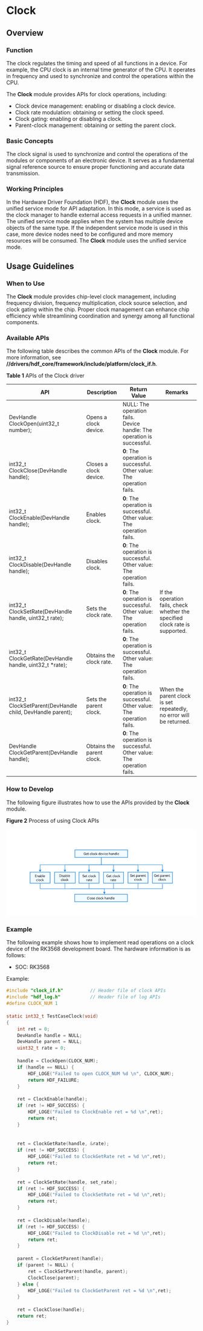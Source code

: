 # Clock

## Overview

### Function

The clock regulates the timing and speed of all functions in a device. For example, the CPU clock is an internal time generator of the CPU. It operates in frequency and used to synchronize and control the operations within the CPU.

The **Clock** module provides APIs for clock operations, including:

-  Clock device management: enabling or disabling a clock device.
-  Clock rate modulation: obtaining or setting the clock speed.
-  Clock gating: enabling or disabling a clock.
-  Parent-clock management: obtaining or setting the parent clock.

### Basic Concepts

The clock signal is used to synchronize and control the operations of the modules or components of an electronic device. It serves as a fundamental signal reference source to ensure proper functioning and accurate data transmission.

### Working Principles

In the Hardware Driver Foundation (HDF), the **Clock** module uses the unified service mode for API adaptation. In this mode, a service is used as the clock manager to handle external access requests in a unified manner. The unified service mode applies when the system has multiple device objects of the same type. If the independent service mode is used in this case, more device nodes need to be configured and more memory resources will be consumed. The **Clock** module uses the unified service mode.

## Usage Guidelines

### When to Use

The **Clock** module provides chip-level clock management, including frequency division, frequency multiplication, clock source selection, and clock gating within the chip. Proper clock management can enhance chip efficiency while streamlining coordination and synergy among all functional components.

### Available APIs

The following table describes the common APIs of the **Clock** module. For more information, see **//drivers/hdf_core/framework/include/platform/clock_if.h**.

**Table 1** APIs of the Clock driver

| API | Description  | Return Value                          | Remarks                     |
| ---------------------------------------------------------- | ------------- | ----------------------------------- | --------------------------------------- |
| DevHandle ClockOpen(uint32_t number);                      | Opens a clock device. | NULL: The operation fails.<br/>Device handle: The operation is successful. |                                         |
| int32_t ClockClose(DevHandle handle);                      | Closes a clock device. | **0**: The operation is successful.<br>Other value: The operation fails. |                                         |
| int32_t ClockEnable(DevHandle handle);                     | Enables clock.    | **0**: The operation is successful.<br>Other value: The operation fails. |                                         |
| int32_t ClockDisable(DevHandle handle);                    | Disables clock.  | **0**: The operation is successful.<br>Other value: The operation fails. |                                         |
| int32_t ClockSetRate(DevHandle handle, uint32_t rate);     | Sets the clock rate. | **0**: The operation is successful.<br>Other value: The operation fails. | If the operation fails, check whether the specified clock rate is supported. |
| int32_t ClockGetRate(DevHandle handle, uint32_t *rate);    | Obtains the clock rate. | **0**: The operation is successful.<br>Other value: The operation fails. |                                         |
| int32_t ClockSetParent(DevHandle child, DevHandle parent); | Sets the parent clock. | **0**: The operation is successful.<br>Other value: The operation fails. | When the parent clock is set repeatedly, no error will be returned. |
| DevHandle ClockGetParent(DevHandle handle);                | Obtains the parent clock. | **0**: The operation is successful.<br>Other value: The operation fails. |                                         |

### How to Develop

The following figure illustrates how to use the APIs provided by the **Clock** module.

**Figure 2** Process of using Clock APIs

![Process of using Clock APIs](figures/using-CLOCK-process.png) 

### Example

The following example shows how to implement read operations on a clock device of the RK3568 development board. The hardware information is as follows:

-   SOC: RK3568

Example:

```c
#include "clock_if.h"          // Header file of clock APIs
#include "hdf_log.h"           // Header file of log APIs
#define CLOCK_NUM 1

static int32_t TestCaseClock(void)
{
    int ret = 0;
    DevHandle handle = NULL;
    DevHandle parent = NULL;
    uint32_t rate = 0;

    handle = ClockOpen(CLOCK_NUM);
    if (handle == NULL) {
        HDF_LOGE("Failed to open CLOCK_NUM %d \n", CLOCK_NUM);
        return HDF_FAILURE;
    }

    ret = ClockEnable(handle);
    if (ret != HDF_SUCCESS) {
        HDF_LOGE("Failed to ClockEnable ret = %d \n",ret);
        return ret;
    }
   

    ret = ClockGetRate(handle, &rate);
    if (ret != HDF_SUCCESS) {
        HDF_LOGE("Failed to ClockGetRate ret = %d \n",ret);
        return ret;
    }
    
    ret = ClockSetRate(handle, set_rate);
    if (ret != HDF_SUCCESS) {
        HDF_LOGE("Failed to ClockSetRate ret = %d \n",ret);
        return ret;
    }

    ret = ClockDisable(handle);
    if (ret != HDF_SUCCESS) {
        HDF_LOGE("Failed to ClockDisable ret = %d \n",ret);
        return ret;
    }

    parent = ClockGetParent(handle);    
    if (parent != NULL) {
        ret = ClockSetParent(handle, parent);
        ClockClose(parent);
    } else {
        HDF_LOGE("Failed to ClockGetParent ret = %d \n",ret);
    }

    ret = ClockClose(handle);
    return ret;
}
```